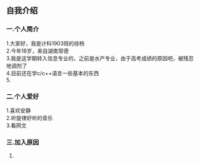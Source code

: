 ## 自我介绍
### 一.个人简介
1.大家好，我是计科1903班的徐杨   
2.今年18岁，来自湖南常德  
3.我是这学期转入信息专业的，之前是水产专业，由于高考成绩的原因吧，被残忍地调剂了    
4.目前还在学c/c++语言一些基本的东西    
5.  
### 二.个人爱好
1.喜欢安静   
2.听旋律好听的音乐    
3.看网文   
### 三.加入原因
1.   

